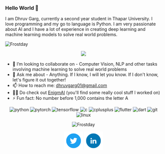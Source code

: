 ### Hello World 👋

I am Dhruv Garg, currently a second year student in Thapar University. I love programming and my go to language is Python. I am very passionate about AI and I have a lot of experience in creating deep learning and machine learning models to solve real world problems. <br/>

<p align="left"> <img src="https://komarev.com/ghpvc/?username=Frostday" alt="Frostday" /> </p>

<p style="text-align: center;">
<img src='https://user-images.githubusercontent.com/5713670/87202985-820dcb80-c2b6-11ea-9f56-7ec461c497c3.gif'>
</p>

- 👯 I’m looking to collaborate on - Computer Vision, NLP and other tasks involving machine learning to solve real world problems
- 💬 Ask me about - Anything. If I know, I will let you know. If I don't know, let's figure it out together!
- 📫 How to reach me: dhruvgarg01@gmail.com
- 👨‍💻 Do check out [EnigmAI](https://github.com/EnigmAI) (you'll find some really cool stuff I worked on)
- ⚡ Fun fact: No number before 1,000 contains the letter A

<p align="center">
  <img src="https://devicons.github.io/devicon/devicon.git/icons/python/python-original.svg" alt="python" width="40" height="40"/> 
  <img src="https://www.vectorlogo.zone/logos/pytorch/pytorch-icon.svg" alt="pytorch" width="40" height="40"/> 
  <img src="https://www.vectorlogo.zone/logos/tensorflow/tensorflow-icon.svg" alt="tensorflow" width="40" height="40"/> 
  <img src="https://devicons.github.io/devicon/devicon.git/icons/c/c-original.svg" alt="c" width="40" height="40"/> 
  <img src="https://devicons.github.io/devicon/devicon.git/icons/cplusplus/cplusplus-original.svg" alt="cplusplus" width="40" height="40"/> 
  <img src="https://www.vectorlogo.zone/logos/flutterio/flutterio-icon.svg" alt="flutter" width="40" height="40"/> 
  <img src="https://www.vectorlogo.zone/logos/dartlang/dartlang-icon.svg" alt="dart" width="40" height="40"/> 
  <img src="https://www.vectorlogo.zone/logos/git-scm/git-scm-icon.svg" alt="git" width="40" height="40"/> 
  <img src="https://devicons.github.io/devicon/devicon.git/icons/linux/linux-original.svg" alt="linux" width="40" height="40"/>
</p>

<p align="center">
<img src="https://github-readme-stats.vercel.app/api?username=Frostday&show_icons=true&theme=tokyonight" alt="Frostday" />
</p>

<p align="center">
<a href="https://twitter.com/frostdayeee"><img src="https://github.com/aritraroy/social-icons/blob/master/twitter-icon.png?raw=true" width="60"></a>
<a href="https://www.linkedin.com/in/dhruv-garg-a9b816190/"><img src="https://github.com/aritraroy/social-icons/blob/master/linkedin-icon.png?raw=true" width="60"></a>
</p>
